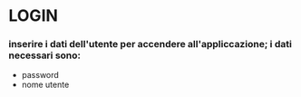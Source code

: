 # LOGIN
### inserire i dati dell'utente per accendere all'appliccazione; i dati necessari sono:
- password
- nome utente

